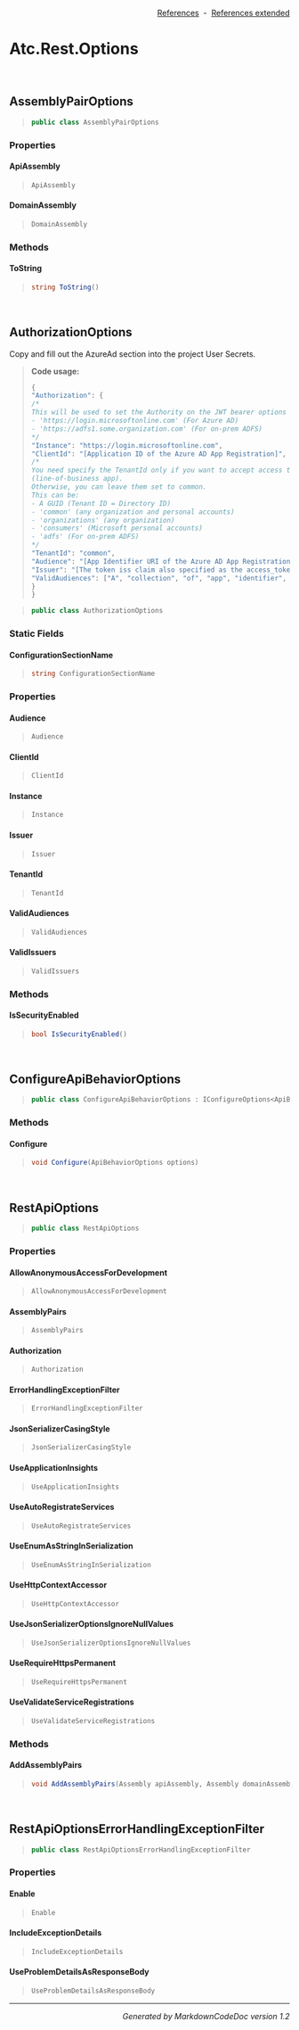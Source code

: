 <div style='text-align: right'>

[References](Index.md)&nbsp;&nbsp;-&nbsp;&nbsp;[References extended](IndexExtended.md)
</div>

# Atc.Rest.Options

<br />

## AssemblyPairOptions

>```csharp
>public class AssemblyPairOptions
>```

### Properties

#### ApiAssembly
>```csharp
>ApiAssembly
>```
#### DomainAssembly
>```csharp
>DomainAssembly
>```
### Methods

#### ToString
>```csharp
>string ToString()
>```

<br />

## AuthorizationOptions
Copy and fill out the AzureAd section into the project User Secrets.
><b>Code usage:</b>
>```csharp
>{
>"Authorization": {
>/*
>This will be used to set the Authority on the JWT bearer options
>- 'https://login.microsoftonline.com' (For Azure AD)
>- 'https://adfs1.some.organization.com' (For on-prem ADFS)
>*/
>"Instance": "https://login.microsoftonline.com",
>"ClientId": "[Application ID of the Azure AD App Registration]",
>/*
>You need specify the TenantId only if you want to accept access tokens from a single tenant
>(line-of-business app).
>Otherwise, you can leave them set to common.
>This can be:
>- A GUID (Tenant ID = Directory ID)
>- 'common' (any organization and personal accounts)
>- 'organizations' (any organization)
>- 'consumers' (Microsoft personal accounts)
>- 'adfs' (For on-prem ADFS)
>*/
>"TenantId": "common",
>"Audience": "[App Identifier URI of the Azure AD App Registration]"
>"Issuer": "[The token iss claim also specified as the access_token_issuer from the OpenID configuration]"
>"ValidAudiences": ["A", "collection", "of", "app", "identifier", "URIs"]
>}
>}
>```

>```csharp
>public class AuthorizationOptions
>```

### Static Fields

#### ConfigurationSectionName
>```csharp
>string ConfigurationSectionName
>```
### Properties

#### Audience
>```csharp
>Audience
>```
#### ClientId
>```csharp
>ClientId
>```
#### Instance
>```csharp
>Instance
>```
#### Issuer
>```csharp
>Issuer
>```
#### TenantId
>```csharp
>TenantId
>```
#### ValidAudiences
>```csharp
>ValidAudiences
>```
#### ValidIssuers
>```csharp
>ValidIssuers
>```
### Methods

#### IsSecurityEnabled
>```csharp
>bool IsSecurityEnabled()
>```

<br />

## ConfigureApiBehaviorOptions

>```csharp
>public class ConfigureApiBehaviorOptions : IConfigureOptions<ApiBehaviorOptions>
>```

### Methods

#### Configure
>```csharp
>void Configure(ApiBehaviorOptions options)
>```

<br />

## RestApiOptions

>```csharp
>public class RestApiOptions
>```

### Properties

#### AllowAnonymousAccessForDevelopment
>```csharp
>AllowAnonymousAccessForDevelopment
>```
#### AssemblyPairs
>```csharp
>AssemblyPairs
>```
#### Authorization
>```csharp
>Authorization
>```
#### ErrorHandlingExceptionFilter
>```csharp
>ErrorHandlingExceptionFilter
>```
#### JsonSerializerCasingStyle
>```csharp
>JsonSerializerCasingStyle
>```
#### UseApplicationInsights
>```csharp
>UseApplicationInsights
>```
#### UseAutoRegistrateServices
>```csharp
>UseAutoRegistrateServices
>```
#### UseEnumAsStringInSerialization
>```csharp
>UseEnumAsStringInSerialization
>```
#### UseHttpContextAccessor
>```csharp
>UseHttpContextAccessor
>```
#### UseJsonSerializerOptionsIgnoreNullValues
>```csharp
>UseJsonSerializerOptionsIgnoreNullValues
>```
#### UseRequireHttpsPermanent
>```csharp
>UseRequireHttpsPermanent
>```
#### UseValidateServiceRegistrations
>```csharp
>UseValidateServiceRegistrations
>```
### Methods

#### AddAssemblyPairs
>```csharp
>void AddAssemblyPairs(Assembly apiAssembly, Assembly domainAssembly)
>```

<br />

## RestApiOptionsErrorHandlingExceptionFilter

>```csharp
>public class RestApiOptionsErrorHandlingExceptionFilter
>```

### Properties

#### Enable
>```csharp
>Enable
>```
#### IncludeExceptionDetails
>```csharp
>IncludeExceptionDetails
>```
#### UseProblemDetailsAsResponseBody
>```csharp
>UseProblemDetailsAsResponseBody
>```
<hr /><div style='text-align: right'><i>Generated by MarkdownCodeDoc version 1.2</i></div>
